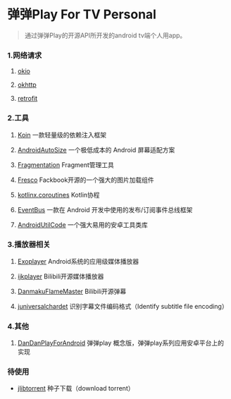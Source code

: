 # 弹弹Play For TV Personal

> 通过弹弹Play的开源API所开发的android tv端个人用app。

### 1.网络请求
1) [okio](https://github.com/square/okio)

2) [okhttp](https://github.com/square/okhttp)

3) [retrofit](https://github.com/square/retrofi)


### 2.工具
1) [Koin](https://github.com/InsertKoinIO/koin)
一款轻量级的依赖注入框架

2) [AndroidAutoSize](https://github.com/JessYanCoding/AndroidAutoSize)
一个极低成本的 Android 屏幕适配方案

3) [Fragmentation](https://github.com/YoKeyword/Fragmentation)
Fragment管理工具

4) [Fresco](https://github.com/facebook/fresco)
Fackbook开源的一个强大的图片加载组件

5) [kotlinx.coroutines](https://github.com/Kotlin/kotlinx.coroutines)
Kotlin协程

6) [EventBus](https://github.com/greenrobot/EventBus)
一款在 Android 开发中使用的发布/订阅事件总线框架

7) [AndroidUtilCode](https://github.com/Blankj/AndroidUtilCode)
一个强大易用的安卓工具类库


### 3.播放器相关
1) [Exoplayer](https://github.com/google/ExoPlayer)
Android系统的应用级媒体播放器

2) [ijkplayer](https://github.com/bilibili/ijkplayer)
Bilibili开源媒体播放器

3) [DanmakuFlameMaster](https://github.com/bilibili/DanmakuFlameMaster)
Bilibili开源弹幕

4) [juniversalchardet](https://github.com/albfernandez/juniversalchardet)
识别字幕文件编码格式（Identify subtitle file encoding）


### 4.其他
1) [DanDanPlayForAndroid](https://github.com/xyoye/DanDanPlayForAndroid)
弹弹play 概念版，弹弹play系列应用安卓平台上的实现

### 待使用
- [jlibtorrent](https://github.com/frostwire/frostwire-jlibtorrent)
种子下载（download torrent）
